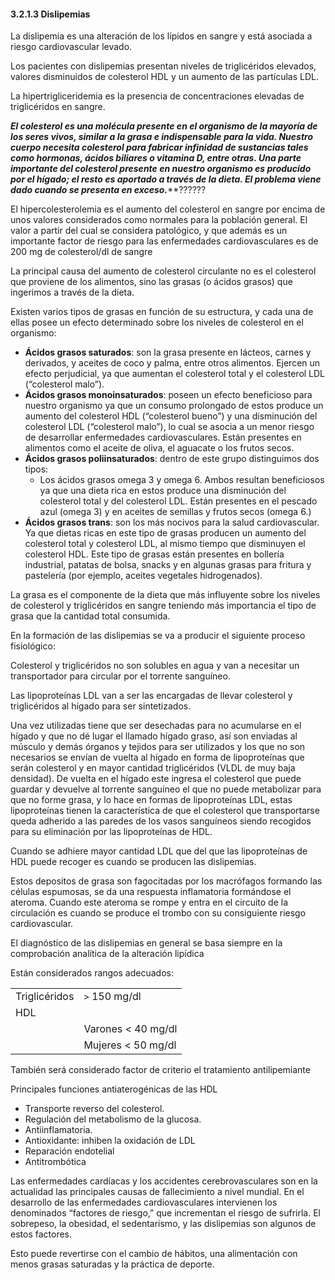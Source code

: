 #### 3.2.1.3 Dislipemias

La dislipemia es una alteración de los lípidos en sangre y está asociada a riesgo cardiovascular levado.  

 Los pacientes con dislipemias presentan niveles de triglicéridos elevados, valores disminuidos de colesterol HDL y un aumento de las partículas LDL. 

La hipertrigliceridemia es la presencia de concentraciones elevadas de triglicéridos en sangre. 

***El colesterol es una molécula presente en el organismo de la mayoría de los seres vivos, similar a la grasa e indispensable para la vida. Nuestro cuerpo necesita colesterol para fabricar infinidad de sustancias tales como hormonas, ácidos biliares o vitamina D, entre otras. Una parte importante del colesterol presente en nuestro organismo es producido por el hígado; el resto es aportado a través de la dieta. El problema viene dado cuando se presenta en exceso.*****?????? 

El hipercolesterolemia es el aumento del colesterol en sangre por encima de unos valores considerados como normales para la población general. El valor a partir del cual se considera patológico, y que además es un importante factor de riesgo para las enfermedades cardiovasculares es de 200 mg de colesterol/dl de sangre 

La principal causa del aumento de colesterol circulante no es el colesterol que proviene de los alimentos, sino las grasas (o ácidos grasos) que ingerimos a través de la dieta. 

Existen varios tipos de grasas en función de su estructura, y cada una de ellas posee un efecto determinado sobre los niveles de colesterol en el organismo: 

- **Ácidos grasos saturados**: son la grasa presente en lácteos, carnes y derivados, y aceites de coco y palma, entre otros alimentos. Ejercen un efecto perjudicial, ya que aumentan el colesterol total y el colesterol LDL (“colesterol malo”). 
- **Ácidos grasos monoinsaturados**: poseen un efecto beneficioso para nuestro organismo ya que un consumo prolongado de estos produce un aumento del colesterol HDL (“colesterol bueno”) y una disminución del colesterol LDL (“colesterol malo”), lo cual se asocia a un menor riesgo de desarrollar enfermedades cardiovasculares. Están presentes en alimentos como el aceite de oliva, el aguacate o los frutos secos. 
- **Ácidos grasos poliinsaturados**: dentro de este grupo distinguimos dos tipos:  
  * Los ácidos grasos omega 3 y omega 6. Ambos resultan beneficiosos ya que una dieta rica en estos produce una disminución del colesterol total y del colesterol LDL. Están presentes en el pescado azul (omega 3) y en aceites de semillas y frutos secos (omega 6.) 
 - **Ácidos grasos trans**: son los más nocivos para la salud cardiovascular. Ya que dietas ricas en este tipo de grasas producen un aumento del colesterol total y colesterol LDL, al mismo tiempo que disminuyen el colesterol HDL. Este tipo de grasas están presentes en bollería industrial, patatas de bolsa, snacks y en algunas grasas para fritura y pastelería (por ejemplo, aceites vegetales hidrogenados). 

La grasa es el componente de la dieta que más influyente sobre los niveles de colesterol y triglicéridos en sangre teniendo más importancia el tipo de grasa que la cantidad total consumida. 

En la formación de las dislipemias se va a producir el siguiente proceso fisiológico: 

Colesterol y triglicéridos no son solubles en agua y van a necesitar un transportador para circular por el torrente sanguíneo. 

Las lipoproteínas LDL van a ser las encargadas de llevar colesterol y triglicéridos al hígado para ser sintetizados. 

Una vez utilizadas tiene que ser desechadas para no acumularse en el hígado y que no dé lugar el llamado hígado graso, así son enviadas al músculo y demás órganos y tejidos para ser utilizados y los que no son necesarios se envían de vuelta al hígado en forma de lipoproteínas que serán colesterol y en mayor cantidad triglicéridos (VLDL de muy baja densidad). De vuelta en el hígado este ingresa el colesterol que puede guardar y devuelve al torrente sanguíneo el que no puede metabolizar para que no forme grasa, y lo hace en formas de lipoproteínas LDL, estas lipoproteínas tienen la característica de que el colesterol que transportarse queda adherido a las paredes de los vasos sanguíneos siendo recogidos para su eliminación por las lipoproteínas de HDL.  

Cuando se adhiere mayor cantidad LDL que del que las lipoproteínas de HDL puede recoger es cuando se producen las dislipemias.  

Estos depositos de grasa son fagocitadas por los macrófagos formando las células espumosas, se da una respuesta inflamatoria formándose el ateroma. Cuando este ateroma se rompe y entra en el circuito de la circulación es cuando se produce el trombo con su consiguiente riesgo cardiovascular. 

El diagnóstico de las dislipemias en general se basa siempre en la comprobación analítica de la alteración lipídica 

Están considerados rangos adecuados: 

|||
|-|-|
| Triglicéridos | `>` 150 mg/dl |
| HDL |  |
|  | Varones < 40 mg/dl |
|  | Mujeres < 50 mg/dl |

También será considerado factor de criterio el tratamiento antilipemiante

Principales funciones antiaterogénicas de las HDL 

- Transporte reverso del colesterol. 
- Regulación del metabolismo de la glucosa. 
- Antiinflamatoria. 
- Antioxidante: inhiben la oxidación de LDL 
- Reparación endotelial 
- Antitrombótica 

Las enfermedades cardíacas y los accidentes cerebrovasculares son en la actualidad las principales causas de fallecimiento a nivel mundial. En el desarrollo de las enfermedades cardiovasculares intervienen los denominados “factores de riesgo,” que incrementan el riesgo de sufrirla. El sobrepeso, la obesidad, el sedentarismo, y las dislipemias son algunos de estos factores. 

Esto puede revertirse con el cambio de hábitos, una alimentación con menos grasas saturadas y la práctica de deporte.
